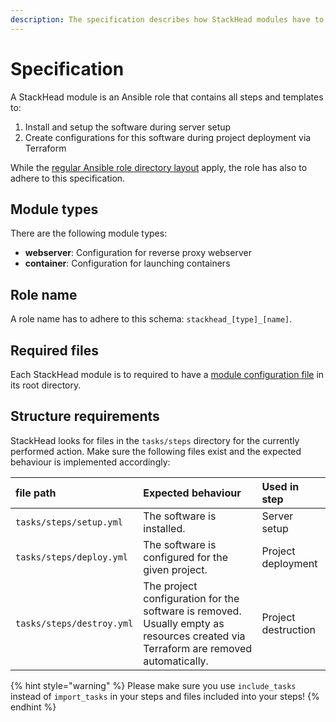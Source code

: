```yaml
---
description: The specification describes how StackHead modules have to be structured.
---
```


# Specification

A StackHead module is an Ansible role that contains all steps and templates to:

1. Install and setup the software during server setup
2. Create configurations for this software during project deployment via Terraform

While the [regular Ansible role directory layout](https://docs.ansible.com/ansible/latest/user_guide/playbooks_best_practices.html#directory-layout) apply, the role has also to adhere to this specification.

## Module types

There are the following module types:

* **webserver**: Configuration for reverse proxy webserver
* **container**: Configuration for launching containers

## Role name

A role name has to adhere to this schema: `stackhead_[type]_[name]`.

## Required files

Each StackHead module is to required to have a [module configuration file](module-configuration-file.md) in its root directory.

## Structure requirements

StackHead looks for files in the `tasks/steps` directory for the currently performed action.
Make sure the following files exist and the expected behaviour is implemented accordingly:

| file path | Expected behaviour | Used in step |
| :--- | :--- | :--- |
| `tasks/steps/setup.yml` | The software is installed. | Server setup |
| `tasks/steps/deploy.yml` | The software is configured for the given project. | Project deployment |
| `tasks/steps/destroy.yml` | The project configuration for the software is removed. Usually empty as resources created via Terraform are removed automatically. | Project destruction |

{% hint style="warning" %}
Please make sure you use `include_tasks` instead of `import_tasks` in your steps and files included into your steps!
{% endhint %}
